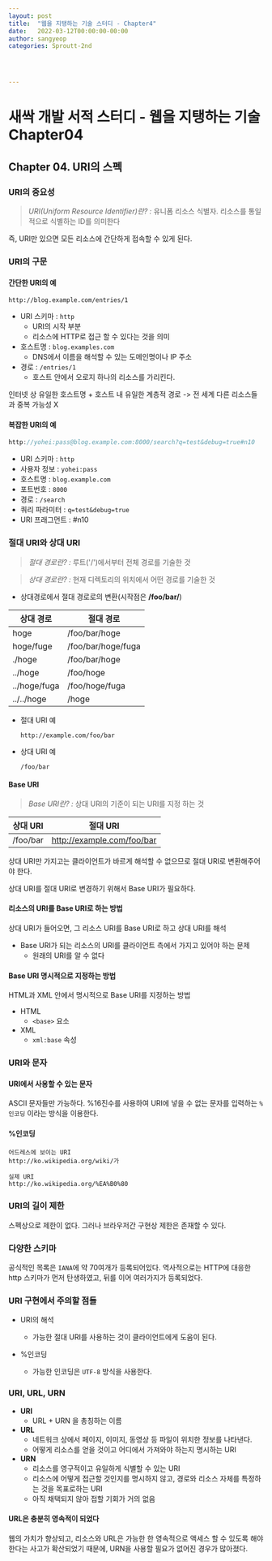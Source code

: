 ```yaml
---
layout: post
title:  "웹을 지탱하는 기술 스터디 - Chapter4"
date:   2022-03-12T00:00:00-00:00
author: sangyeop
categories: Sproutt-2nd




---
```


# 새싹 개발 서적 스터디 - 웹을 지탱하는 기술 Chapter04

## Chapter 04. URI의 스펙



### URI의 중요성

> *URI(Uniform Resource Identifier)란? :* 유니폼 리소스 식별자. 리소스를 통일적으로 식별하는 ID를 의미한다

즉, URI만 있으면 모든 리소스에 간단하게 접속할 수 있게 된다.



### URI의 구문

#### 간단한 URI의 예

```
http://blog.example.com/entries/1
```

- URI 스키마 : `http`
  - URI의 시작 부분
  - 리소스에 HTTP로 접근 할 수 있다는 것을 의미
- 호스트명 : `blog.examples.com`
  - DNS에서 이름을 해석할 수 있는 도메인명이나 IP 주소
- 경로 : `/entries/1`
  - 호스트 안에서 오로지 하나의 리소스를 가리킨다.

인터넷 상 유일한 호스트명 + 호스트 내 유일한 계층적 경로 -> 전 세계 다른 리소스들과 중복 가능성 X

#### 복잡한 URI의 예

```java
http://yohei:pass@blog.example.com:8000/search?q=test&debug=true#n10
```

- URI 스키마 : `http`
- 사용자 정보 : `yohei:pass`
- 호스트명 : `blog.example.com`
- 포트번호 : `8000`
- 경로 : `/search`
- 쿼리 파라미터 : `q=test&debug=true`
- URI 프래그먼트 : #n10



### 절대 URI와 상대 URI

> *절대 경로란? :* 루트('/')에서부터 전체 경로를 기술한 것

> *상대 경로란? :* 현재 디렉토리의 위치에서 어떤 경로를 기술한 것

- 상대경로에서 절대 경로로의 변환(시작점은 **/foo/bar/**)

| 상대 경로    | 절대 경로          |
| ------------ | ------------------ |
| hoge         | /foo/bar/hoge      |
| hoge/fuge    | /foo/bar/hoge/fuga |
| ./hoge       | /foo/bar/hoge      |
| ../hoge      | /foo/hoge          |
| ../hoge/fuga | /foo/hoge/fuga     |
| ../../hoge   | /hoge              |

- 절대 URI 예

  ```
  http://example.com/foo/bar
  ```

- 상대 URI 예

  ```
  /foo/bar
  ```

#### Base URI

> *Base URI란? :* 상대 URI의 기준이 되는 URI를 지정 하는 것

| 상대 URI | 절대 URI                   |
| -------- | -------------------------- |
| /foo/bar | http://example.com/foo/bar |

상대 URI만 가지고는 클라이언트가 바르게 해석할 수 없으므로 절대 URI로 변환해주어야 한다.

 상대 URI를 절대 URI로 변경하기 위해서 Base URI가 필요하다. 

#### 리소스의 URI를 Base URI로 하는 방법

상대 URI가 들어오면, 그 리소스 URI를 Base URI로 하고 상대 URI를 해석

- Base URI가 되는 리소스의 URI를 클라이언트 측에서 가지고 있어야 하는 문제
  - 원래의 URI를 알 수 없다

#### Base URI 명시적으로 지정하는 방법

HTML과 XML 안에서 명시적으로 Base URI를 지정하는 방법

- HTML
  - `<base>` 요소
- XML
  - `xml:base` 속성



### URI와 문자

#### URI에서 사용할 수 있는 문자

ASCII 문자들만 가능하다. %16진수를 사용하여 URI에 넣을 수 없는 문자를 입력하는 `%인코딩` 이라는 방식을 이용한다.

#### %인코딩

```
어드레스에 보이는 URI
http://ko.wikipedia.org/wiki/가 

실제 URI
http://ko.wikipedia.org/%EA%B0%80
```



### URI의 길이 제한

스펙상으로 제한이 없다. 그러나 브라우저간 구현상 제한은 존재할 수 있다.



### 다양한 스키마

공식적인 목록은 `IANA`에 약 70여개가 등록되어있다. 역사적으로는 HTTP에 대응한 http 스키마가 먼저 탄생하였고, 뒤를 이어 여러가지가 등록되었다.



### URI 구현에서 주의할 점들

- URI의 해석

  - 가능한 절대 URI를 사용하는 것이 클라이언트에게 도움이 된다.

- %인코딩

  - 가능한 인코딩은 `UTF-8` 방식을 사용한다.

  

### URI, URL, URN

- **URI**
  - URL + URN 을 총칭하는 이름
- **URL**
  - 네트워크 상에서 페이지, 이미지, 동영상 등 파일이 위치한 정보를 나타낸다.
  - 어떻게 리소스를 얻을 것이고 어디에서 가져와야 하는지 명시하는 URI
- **URN**
  - 리소스를 영구적이고 유일하게  식별할 수 있는 URI
  - 리소스에 어떻게 접근할 것인지를 명시하지 않고, 경로와 리소스 자체를 특정하는 것을 목표로하는 URI
  - 아직 채택되지 않아 접할 기회가 거의 없음

#### URL은 충분히 영속적이 되었다

웹의 가치가 향상되고, 리소스와 URL은 가능한 한 영속적으로 액세스 할 수 있도록 해야 한다는 사고가 확산되었기 때문에, URN을 사용할 필요가 없어진 경우가 많아졌다.